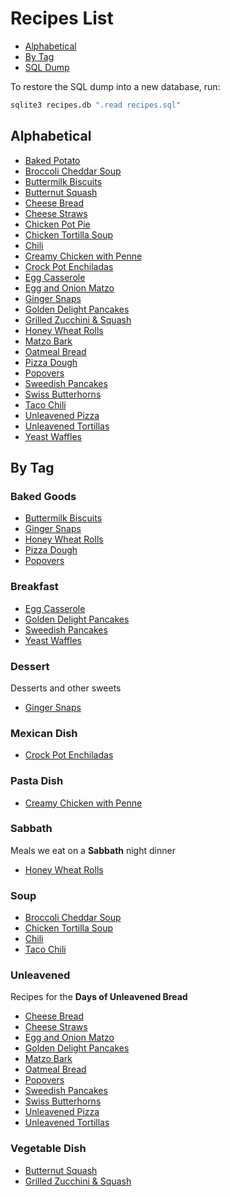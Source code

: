 # Recipes List

- [Alphabetical](#alphabetical)
- [By Tag](#by-tag)
- [SQL Dump](recipes.sql)

To restore the SQL dump into a new database, run:

```bash
sqlite3 recipes.db ".read recipes.sql"
```

## Alphabetical

- [Baked Potato](recipes/baked-potato.md)
- [Broccoli Cheddar Soup](recipes/broccoli-cheddar-soup.md)
- [Buttermilk Biscuits](recipes/buttermilk-biscuits.md)
- [Butternut Squash](recipes/butternut-squash.md)
- [Cheese Bread](recipes/cheese-bread.md)
- [Cheese Straws](recipes/cheese-straws.md)
- [Chicken Pot Pie](recipes/chicken-pot-pie.md)
- [Chicken Tortilla Soup](recipes/chicken-tortilla-soup.md)
- [Chili](recipes/chili.md)
- [Creamy Chicken with Penne](recipes/creamy-chicken-with-penne.md)
- [Crock Pot Enchiladas](recipes/crock-pot-enchiladas.md)
- [Egg Casserole](recipes/egg-casserole.md)
- [Egg and Onion Matzo](recipes/egg-and-onion-matzo.md)
- [Ginger Snaps](recipes/ginger-snaps.md)
- [Golden Delight Pancakes](recipes/golden-delight-pancakes.md)
- [Grilled Zucchini & Squash](recipes/grilled-zucchini-&-squash.md)
- [Honey Wheat Rolls](recipes/honey-wheat-rolls.md)
- [Matzo Bark](recipes/matzo-bark.md)
- [Oatmeal Bread](recipes/oatmeal-bread.md)
- [Pizza Dough](recipes/pizza-dough.md)
- [Popovers](recipes/popovers.md)
- [Sweedish Pancakes](recipes/sweedish-pancakes.md)
- [Swiss Butterhorns](recipes/swiss-butterhorns.md)
- [Taco Chili](recipes/taco-chili.md)
- [Unleavened Pizza](recipes/unleavened-pizza.md)
- [Unleavened Tortillas](recipes/unleavened-tortillas.md)
- [Yeast Waffles](recipes/yeast-waffles.md)

## By Tag

### Baked Goods



- [Buttermilk Biscuits](recipes/buttermilk-biscuits.md)
- [Ginger Snaps](recipes/ginger-snaps.md)
- [Honey Wheat Rolls](recipes/honey-wheat-rolls.md)
- [Pizza Dough](recipes/pizza-dough.md)
- [Popovers](recipes/popovers.md)

### Breakfast



- [Egg Casserole](recipes/egg-casserole.md)
- [Golden Delight Pancakes](recipes/golden-delight-pancakes.md)
- [Sweedish Pancakes](recipes/sweedish-pancakes.md)
- [Yeast Waffles](recipes/yeast-waffles.md)

### Dessert

Desserts and other sweets

- [Ginger Snaps](recipes/ginger-snaps.md)

### Mexican Dish



- [Crock Pot Enchiladas](recipes/crock-pot-enchiladas.md)

### Pasta Dish



- [Creamy Chicken with Penne](recipes/creamy-chicken-with-penne.md)

### Sabbath

Meals we eat on a **Sabbath** night dinner

- [Honey Wheat Rolls](recipes/honey-wheat-rolls.md)

### Soup



- [Broccoli Cheddar Soup](recipes/broccoli-cheddar-soup.md)
- [Chicken Tortilla Soup](recipes/chicken-tortilla-soup.md)
- [Chili](recipes/chili.md)
- [Taco Chili](recipes/taco-chili.md)

### Unleavened

Recipes for the **Days of Unleavened Bread**

- [Cheese Bread](recipes/cheese-bread.md)
- [Cheese Straws](recipes/cheese-straws.md)
- [Egg and Onion Matzo](recipes/egg-and-onion-matzo.md)
- [Golden Delight Pancakes](recipes/golden-delight-pancakes.md)
- [Matzo Bark](recipes/matzo-bark.md)
- [Oatmeal Bread](recipes/oatmeal-bread.md)
- [Popovers](recipes/popovers.md)
- [Sweedish Pancakes](recipes/sweedish-pancakes.md)
- [Swiss Butterhorns](recipes/swiss-butterhorns.md)
- [Unleavened Pizza](recipes/unleavened-pizza.md)
- [Unleavened Tortillas](recipes/unleavened-tortillas.md)

### Vegetable Dish



- [Butternut Squash](recipes/butternut-squash.md)
- [Grilled Zucchini & Squash](recipes/grilled-zucchini-&-squash.md)

